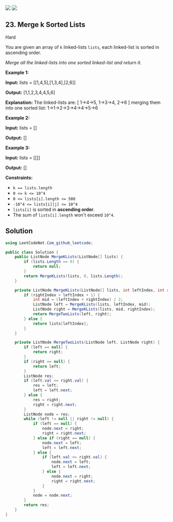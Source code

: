[![](https://img.shields.io/github/stars/LeetCode-in-Net/LeetCode-in-Net?label=Stars&style=flat-square)](https://github.com/LeetCode-in-Net/LeetCode-in-Net)
[![](https://img.shields.io/github/forks/LeetCode-in-Net/LeetCode-in-Net?label=Fork%20me%20on%20GitHub%20&style=flat-square)](https://github.com/LeetCode-in-Net/LeetCode-in-Net/fork)

## 23\. Merge k Sorted Lists

Hard

You are given an array of `k` linked-lists `lists`, each linked-list is sorted in ascending order.

_Merge all the linked-lists into one sorted linked-list and return it._

**Example 1:**

**Input:** lists = \[\[1,4,5],[1,3,4],[2,6]]

**Output:** [1,1,2,3,4,4,5,6]

**Explanation:** The linked-lists are: [ 1->4->5, 1->3->4, 2->6 ] merging them into one sorted list: 1->1->2->3->4->4->5->6 

**Example 2:**

**Input:** lists = []

**Output:** [] 

**Example 3:**

**Input:** lists = \[\[]]

**Output:** [] 

**Constraints:**

*   `k == lists.length`
*   `0 <= k <= 10^4`
*   `0 <= lists[i].length <= 500`
*   `-10^4 <= lists[i][j] <= 10^4`
*   `lists[i]` is sorted in **ascending order**.
*   The sum of `lists[i].length` won't exceed `10^4`.

## Solution

```csharp
using LeetCodeNet.Com_github_leetcode;

public class Solution {
    public ListNode MergeKLists(ListNode[] lists) {
        if (lists.Length == 0) {
            return null;
        }
        return MergeKLists(lists, 0, lists.Length);
    }

    private ListNode MergeKLists(ListNode[] lists, int leftIndex, int rightIndex) {
        if (rightIndex > leftIndex + 1) {
            int mid = (leftIndex + rightIndex) / 2;
            ListNode left = MergeKLists(lists, leftIndex, mid);
            ListNode right = MergeKLists(lists, mid, rightIndex);
            return MergeTwoLists(left, right);
        } else {
            return lists[leftIndex];
        }
    }

    private ListNode MergeTwoLists(ListNode left, ListNode right) {
        if (left == null) {
            return right;
        }
        if (right == null) {
            return left;
        }
        ListNode res;
        if (left.val <= right.val) {
            res = left;
            left = left.next;
        } else {
            res = right;
            right = right.next;
        }
        ListNode node = res;
        while (left != null || right != null) {
            if (left == null) {
                node.next = right;
                right = right.next;
            } else if (right == null) {
                node.next = left;
                left = left.next;
            } else {
                if (left.val <= right.val) {
                    node.next = left;
                    left = left.next;
                } else {
                    node.next = right;
                    right = right.next;
                }
            }
            node = node.next;
        }
        return res;
    }
}
```